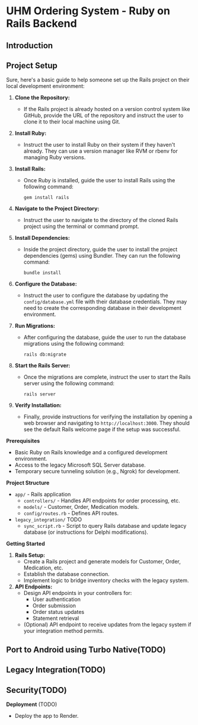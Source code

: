 UHM Ordering System - Ruby on Rails Backend
=

Introduction
-

Project Setup
-

Sure, here's a basic guide to help someone set up the Rails project on their local development environment:

1. **Clone the Repository:**
    - If the Rails project is already hosted on a version control system like GitHub, provide the URL of the repository and instruct the user to clone it to their local machine using Git.

2. **Install Ruby:**
    - Instruct the user to install Ruby on their system if they haven't already. They can use a version manager like RVM or rbenv for managing Ruby versions.

3. **Install Rails:**
    - Once Ruby is installed, guide the user to install Rails using the following command:
      ```
      gem install rails
      ```

4. **Navigate to the Project Directory:**
    - Instruct the user to navigate to the directory of the cloned Rails project using the terminal or command prompt.

5. **Install Dependencies:**
    - Inside the project directory, guide the user to install the project dependencies (gems) using Bundler. They can run the following command:
      ```
      bundle install
      ```

6. **Configure the Database:**
    - Instruct the user to configure the database by updating the `config/database.yml` file with their database credentials. They may need to create the corresponding database in their development environment.

7. **Run Migrations:**
    - After configuring the database, guide the user to run the database migrations using the following command:
      ```
      rails db:migrate
      ```

8. **Start the Rails Server:**
    - Once the migrations are complete, instruct the user to start the Rails server using the following command:
      ```
      rails server
      ```

9. **Verify Installation:**
    - Finally, provide instructions for verifying the installation by opening a web browser and navigating to `http://localhost:3000`. They should see the default Rails welcome page if the setup was successful.

**Prerequisites**

* Basic Ruby on Rails knowledge and a configured development environment.
* Access to the legacy Microsoft SQL Server database.
* Temporary secure tunneling solution (e.g., Ngrok) for development.

**Project Structure**

* `app/` - Rails application
    * `controllers/` - Handles API endpoints for order processing, etc.
    * `models/` - Customer, Order, Medication models.
    * `config/routes.rb` - Defines API routes.
* `legacy_integration/` TODO
    * `sync_script.rb`  - Script to query Rails database and update legacy database (or instructions for Delphi modifications).

**Getting Started**

1. **Rails Setup:**
    * Create a Rails project and generate models for Customer, Order, Medication, etc.
    * Establish the database connection.
    * Implement logic to bridge inventory checks with the legacy system.
2. **API Endpoints:**
    * Design API endpoints in your controllers for:
        * User authentication
        * Order submission
        * Order status updates
        * Statement retrieval
    * (Optional) API endpoint to receive updates from the legacy system if your integration method permits.

Port to Android using Turbo Native(TODO)
-



Legacy Integration(TODO)
-

[//]: # (* Establish a secure tunnel &#40;development&#41; or production VPN-like solution for data transfer.)

[//]: # (* **Sync Method:** Choose your synchronization strategy:)

[//]: # (    * **API Calls From Legacy System:** Modify your legacy Delphi application to call the Rails API.)

[//]: # (    * **Scheduled Sync:**  Develop a script on a machine within the Utibu network to fetch and push data between systems)

Security(TODO)
-

[//]: # (* Implement HIPAA-compliant security measures, including encryption, secure authentication, and regular audits. &#40;Details TBD&#41;)

**Deployment** (TODO)

* Deploy the app to Render.
